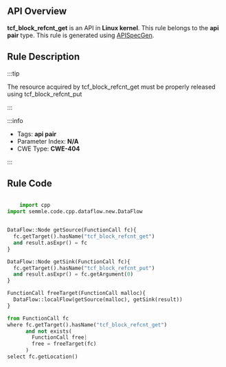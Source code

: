 ---
---


## API Overview
**tcf_block_refcnt_get** is an API in **Linux kernel**. This rule belongs to the **api pair** type. This rule is generated using [APISpecGen](../../tools/APISpecGen).
## Rule Description

:::tip

The resource acquired by tcf_block_refcnt_get must be properly released using tcf_block_refcnt_put

:::

:::info

- Tags: **api pair**
- Parameter Index: **N/A**
- CWE Type: **CWE-404**

:::

## Rule Code
```python

    import cpp
import semmle.code.cpp.dataflow.new.DataFlow


DataFlow::Node getSource(FunctionCall fc){
  fc.getTarget().hasName("tcf_block_refcnt_get")
  and result.asExpr() = fc
}

DataFlow::Node getSink(FunctionCall fc){
  fc.getTarget().hasName("tcf_block_refcnt_put")
  and result.asExpr() = fc.getArgument(0)
}

FunctionCall freeTarget(FunctionCall malloc){
  DataFlow::localFlow(getSource(malloc), getSink(result))
}

from FunctionCall fc
where fc.getTarget().hasName("tcf_block_refcnt_get")
      and not exists(
        FunctionCall free| 
        free = freeTarget(fc)
      )
select fc.getLocation()

    
```